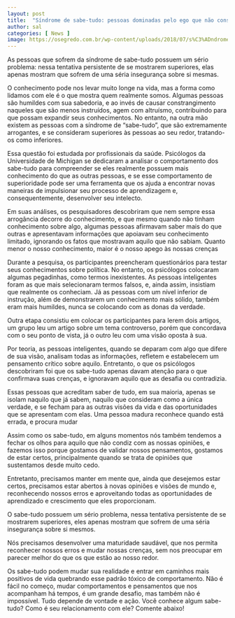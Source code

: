 ```yaml
---
layout: post
title:  "Síndrome de sabe-tudo: pessoas dominadas pelo ego que não conseguem evoluir"
author: sal
categories: [ News ]
image: https://osegredo.com.br/wp-content/uploads/2018/07/s%C3%ADndrome-de-sabe-830x450.jpg
---
```

As pessoas que sofrem da síndrome de sabe-tudo possuem um sério problema: nessa tentativa persistente de se mostrarem superiores, elas apenas mostram que sofrem de uma séria insegurança sobre si mesmas.

O conhecimento pode nos levar muito longe na vida, mas a forma como lidamos com ele é o que mostra quem realmente somos. Algumas pessoas são humildes com sua sabedoria, e ao invés de causar constrangimento naqueles que são menos instruídos, agem com altruísmo, contribuindo para que possam expandir seus conhecimentos. No entanto, na outra mão existem as pessoas com a síndrome de “sabe-tudo”, que são extremamente arrogantes, e se consideram superiores às pessoas ao seu redor, tratando-os como inferiores.

Essa questão foi estudada por profissionais da saúde. Psicólogos da Universidade de Michigan se dedicaram a analisar o comportamento dos sabe-tudo para compreender se eles realmente possuem mais conhecimento do que as outras pessoas, e se esse comportamento de superioridade pode ser uma ferramenta que os ajuda a encontrar novas maneiras de impulsionar seu processo de aprendizagem e, consequentemente, desenvolver seu intelecto.

Em suas análises, os pesquisadores descobriram que nem sempre essa arrogância decorre do conhecimento, e que mesmo quando não tinham conhecimento sobre algo, algumas pessoas afirmavam saber mais do que outras e apresentavam informações que apoiavam seu conhecimento limitado, ignorando os fatos que mostravam aquilo que não sabiam.
Quanto menor o nosso conhecimento, maior é o nosso apego às nossas crenças

Durante a pesquisa, os participantes preencheram questionários para testar seus conhecimentos sobre política. No entanto, os psicólogos colocaram algumas pegadinhas, como termos inexistentes. As pessoas inteligentes foram as que mais selecionaram termos falsos, e, ainda assim, insistiam que realmente os conheciam. Já as pessoas com um nível inferior de instrução, além de demonstrarem um conhecimento mais sólido, também eram mais humildes, nunca se colocando com as donas da verdade.

Outra etapa consistiu em colocar os participantes para lerem dois artigos, um grupo leu um artigo sobre um tema controverso, porém que concordava com o seu ponto de vista, já o outro leu com uma visão oposta à sua.

Por teoria, as pessoas inteligentes, quando se deparam com algo que difere de sua visão, analisam todas as informações, refletem e estabelecem um pensamento crítico sobre aquilo. Entretanto, o que os psicólogos descobriram foi que os sabe-tudo apenas davam atenção para o que confirmava suas crenças, e ignoravam aquilo que as desafia ou contradizia.

Essas pessoas que acreditam saber de tudo, em sua maioria, apenas se isolam naquilo que já sabem, naquilo que consideram como a única verdade, e se fecham para as outras visões da vida e das oportunidades que se apresentam com elas.
Uma pessoa madura reconhece quando está errada, e procura mudar

Assim como os sabe-tudo, em alguns momentos nós também tendemos a fechar os olhos para aquilo que não condiz com as nossas opiniões, e fazemos isso porque gostamos de validar nossos pensamentos, gostamos de estar certos, principalmente quando se trata de opiniões que sustentamos desde muito cedo.

Entretanto, precisamos manter em mente que, ainda que desejemos estar certos, precisamos estar abertos à novas opiniões e visões de mundo e, reconhecendo nossos erros e aproveitando todas as oportunidades de aprendizado e crescimento que eles proporcionam.

O sabe-tudo possuem um sério problema, nessa tentativa persistente de se mostrarem superiores, eles apenas mostram que sofrem de uma séria insegurança sobre si mesmos.

Nós precisamos desenvolver uma maturidade saudável, que nos permita reconhecer nossos erros e mudar nossas crenças, sem nos preocupar em parecer melhor do que os que estão ao nosso redor.

Os sabe-tudo podem mudar sua realidade e entrar em caminhos mais positivos de vida quebrando esse padrão tóxico de comportamento. Não é fácil no começo, mudar comportamentos e pensamentos que nos acompanham há tempos, é um grande desafio, mas também não é impossível. Tudo depende de vontade e ação.
Você conhece algum sabe-tudo? Como é seu relacionamento com ele? Comente abaixo!

